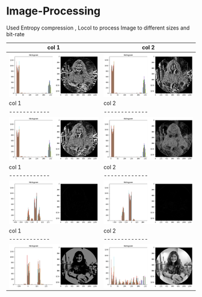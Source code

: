 # Image-Processing
Used Entropy compression , LocoI to process Image to different sizes and bit-rate

| col 1      | col 2      |
|------------|-------------|
|<img src="i1.png" width="250"> | <img src="i2.png" width="250">|
| col 1      | col 2      |
|------------|-------------|
|<img src="i3.png" width="250"> | <img src="i4.png" width="250">|
| col 1      | col 2      |
|------------|-------------|
|<img src="i5.png" width="250"> | <img src="i6.png" width="250">|
| col 1      | col 2      |
|------------|-------------|
|<img src="i7.png" width="250"> | <img src="locoI.png" width="250">|





